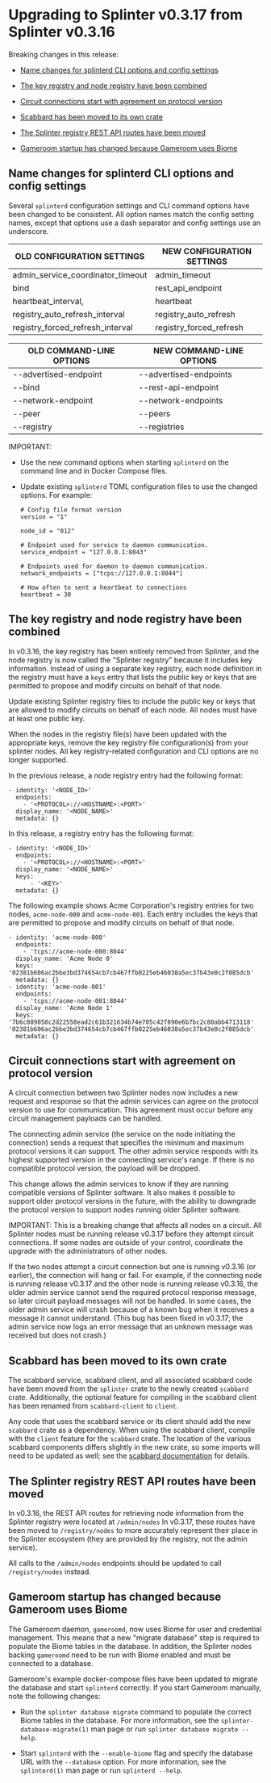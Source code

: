 <!--
  Copyright 2018-2020 Cargill Incorporated

  Licensed under the Apache License, Version 2.0 (the "License");
  you may not use this file except in compliance with the License.
  You may obtain a copy of the License at

      http://www.apache.org/licenses/LICENSE-2.0

  Unless required by applicable law or agreed to in writing, software
  distributed under the License is distributed on an "AS IS" BASIS,
  WITHOUT WARRANTIES OR CONDITIONS OF ANY KIND, either express or implied.
  See the License for the specific language governing permissions and
  limitations under the License.
-->
# Upgrading to Splinter v0.3.17 from Splinter v0.3.16

Breaking changes in this release:

* [Name changes for splinterd CLI options and config settings](#name-changes-for-splinterd-cli-options-and-config-settings)

* [The key registry and node registry have been combined](#the-key-registry-and-node-registry-have-been-combined)

* [Circuit connections start with agreement on protocol version](#circuit-connections-start-with-agreement-on-protocol-version)

* [Scabbard has been moved to its own crate](#scabbard-has-been-moved-to-its-own-crate)

* [The Splinter registry REST API routes have been moved](#the-splinter-registry-rest-api-routes-have-been-moved)

* [Gameroom startup has changed because Gameroom uses Biome](#gameroom-startup-has-changed-because-gameroom-uses-biome)

## Name changes for splinterd CLI options and config settings

Several `splinterd` configuration settings and CLI command options have been
changed to be consistent. All option names match the config setting names,
except that options use a dash separator and config settings use an underscore.

| OLD CONFIGURATION SETTINGS       |NEW CONFIGURATION SETTINGS |
|----------------------------------|---------------------------|
| admin_service_coordinator_timeout| admin_timeout             |
| bind                             | rest_api_endpoint         |
| heartbeat_interval,              | heartbeat                 |
| registry_auto_refresh_interval   | registry_auto_refresh     |
| registry_forced_refresh_interval | registry_forced_refresh   |

| OLD COMMAND-LINE OPTIONS | NEW COMMAND-LINE OPTIONS  |
|--------------------------|---------------------------|
| --advertised-endpoint    | --advertised-endpoints    |
| --bind                   | --rest-api-endpoint       |
| --network-endpoint       | --network-endpoints       |
| --peer                   | --peers                   |
| --registry               | --registries              |

IMPORTANT:

* Use the new command options when starting `splinterd` on the command line and
  in Docker Compose files.

* Update existing `splinterd` TOML configuration files to use the changed
  options. For example:

  ```
  # Config file format version
  version = "1"

  node_id = "012"

  # Endpoint used for service to daemon communication.
  service_endpoint = "127.0.0.1:8043"

  # Endpoints used for daemon to daemon communication.
  network_endpoints = ["tcps://127.0.0.1:8044"]

  # How often to sent a heartbeat to connections
  heartbeat = 30  
  ```

## The key registry and node registry have been combined

In v0.3.16, the key registry has been entirely removed from Splinter, and the
node registry is now called the "Splinter registry" because it includes key
information. Instead of using a separate key registry, each node definition in
the registry must have a `keys` entry that lists the public key or keys that are
permitted to propose and modify circuits on behalf of that node.

Update existing Splinter registry files to include the public key or keys that
are allowed to modify circuits on behalf of each node. All nodes must have at
least one public key.

When the nodes in the registry file(s) have been updated with the appropriate
keys, remove the key registry file configuration(s) from your splinter nodes.
All key registry-related configuration and CLI options are no longer supported.

In the previous release, a node registry entry had the following format:

```
- identity: '<NODE_ID>'
  endpoints:
    - '<PROTOCOL>://<HOSTNAME>:<PORT>'
  display_name: '<NODE_NAME>'
  metadata: {}
```

In this release, a registry entry has the following format:

```
- identity: '<NODE_ID>'
  endpoints:
    - '<PROTOCOL>://<HOSTNAME>:<PORT>'
  display_name: '<NODE_NAME>'
  keys:
      - '<KEY>'
  metadata: {}
```

The following example shows Acme Corporation's registry entries for two nodes,
`acme-node-000` and `acme-node-001`. Each entry includes the keys that are
permitted to propose and modify circuits on behalf of that node.  

```
- identity: 'acme-node-000'
  endpoints:
    - 'tcps://acme-node-000:8044'
  display_name: 'Acme Node 0'
  keys:
'02381b606ac2bbe3bd374654cb7cb467ffb0225eb46038a5ec37b43e0c2f085dcb'
  metadata: {}
- identity: 'acme-node-001'
  endpoints:
    - 'tcps://acme-node-001:8044'
  display_name: 'Acme Node 1'
  keys:
'7b6c889058c2d22558ead2c61b321634b74e705c42f890e6b7bc2c80abb4713118'
'02381b606ac2bbe3bd374654cb7cb467ffb0225eb46038a5ec37b43e0c2f085dcb'
  metadata: {}
```

## Circuit connections start with agreement on protocol version

A circuit connection between two Splinter nodes now includes a new request and
response so that the admin services can agree on the protocol version to use for
communication. This agreement must occur before any circuit management payloads
can be handled.

The connecting admin service (the service on the node initiating the connection)
sends a request that specifies the minimum and maximum protocol versions it can
support. The other admin service responds with its highest supported version in
the connecting service's range. If there is no compatible protocol version, the
payload will be dropped.

This change allows the admin services to know if they are running compatible
versions of Splinter software. It also makes it possible to support older
protocol versions in the future, with the ability to downgrade the protocol
version to support nodes running older Splinter software.

IMPORTANT: This is a breaking change that affects all nodes on a circuit. All
Splinter nodes must be running release v0.3.17 before they attempt circuit
connections. If some nodes are outside of your control, coordinate the upgrade
with the administrators of other nodes.  

If the two nodes attempt a circuit connection but one is running v0.3.16 (or
earlier), the connection will hang or fail. For example, if the connecting
node is running release v0.3.17 and the other node is running release v0.3.16,
the older admin service cannot send the required protocol response message, so
later circuit payload messages will not be handled. In some cases, the older
admin service will crash because of a known bug when it receives a message it
cannot understand. (This bug has been fixed in v0.3.17; the admin service now
logs an error message that an unknown message was received but does not
crash.)

## Scabbard has been moved to its own crate

The scabbard service, scabbard client, and all associated scabbard code have
been moved from the `splinter` crate to the newly created `scabbard` crate.
Additionally, the optional feature for compiling in the scabbard client has been
renamed from `scabbard-client` to `client`.

Any code that uses the scabbard service or its client should add the new
`scabbard` crate as a dependency. When using the scabbard client, compile with
the `client` feature for the `scabbard` crate. The location of the various
scabbard components differs slightly in the new crate, so some imports will need
to be updated as well; see the
[scabbard documentation](https://docs.rs/scabbard) for details.

## The Splinter registry REST API routes have been moved

In v0.3.16, the REST API routes for retrieving node information from the
Splinter registry were located at `/admin/nodes` In v0.3.17, these routes have
been moved to `/registry/nodes` to more accurately represent their place in the
Splinter ecosystem (they are provided by the registry, not the admin service).

All calls to the `/admin/nodes` endpoints should be updated to call
`/registry/nodes` instead.

## Gameroom startup has changed because Gameroom uses Biome

The Gameroom daemon, `gameroomd`, now uses Biome for user and credential
management. This means that a new "migrate database" step is required to
populate the Biome tables in the database. In addition, the Splinter nodes
backing `gameroomd` need to be run with Biome enabled and must be connected to a
database.

Gameroom's example docker-compose files have been updated to migrate the
database and start `splinterd` correctly. If you start Gameroom manually, note
the following changes:

* Run the `splinter database migrate` command to populate the correct Biome
tables in the database. For more information, see the
`splinter-database-migrate(1)` man page or run
`splinter database migrate --help`.

* Start `splinterd` with the `--enable-biome` flag and specify the database URL
with the `--database` option. For more information, see the `splinterd(1)` man
page or run `splinterd --help`.
